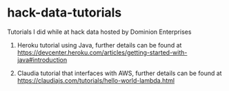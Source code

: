 # hack-data-tutorials
Tutorials I did while at hack data hosted by Dominion Enterprises

1.  Heroku tutorial using Java, further details can be found at 
    https://devcenter.heroku.com/articles/getting-started-with-java#introduction
    
2.  Claudia tutorial that interfaces with AWS, further details can be found at
    https://claudiajs.com/tutorials/hello-world-lambda.html
